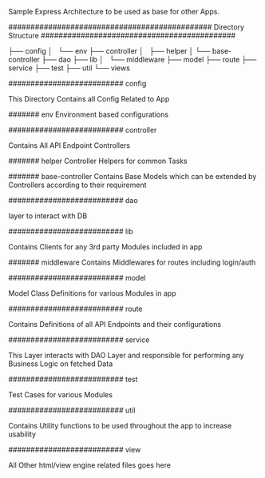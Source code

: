 Sample Express Architecture to be used as base for other Apps.

############################################## Directory Structure ############################################

├── config
│   └── env
├── controller
│   ├── helper
│   └── base-controller
├── dao
├── lib
│   └── middleware
├── model
├── route
├── service
├── test
├── util
└── views

########################## config

This Directory Contains all Config Related to App

####### env
Environment based configurations

########################## controller

Contains All API Endpoint Controllers

####### helper
Controller Helpers for common Tasks

####### base-controller
Contains Base Models which can be extended by Controllers according to their requirement

########################## dao

layer to interact with DB

########################## lib

Contains Clients for any 3rd party Modules included in app

####### middleware
Contains Middlewares for routes including login/auth

########################## model

Model Class Definitions for various Modules in app

########################## route

Contains Definitions of all API Endpoints and their configurations

########################## service

This Layer interacts with DAO Layer and responsible for performing any Business Logic on fetched Data

########################## test

Test Cases for various Modules

########################## util

Contains Utility functions to be used throughout the app to increase usability

########################## view

All Other html/view engine related files goes here












